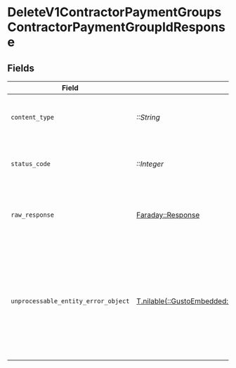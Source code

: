 # DeleteV1ContractorPaymentGroupsContractorPaymentGroupIdResponse


## Fields

| Field                                                                                                                       | Type                                                                                                                        | Required                                                                                                                    | Description                                                                                                                 |
| --------------------------------------------------------------------------------------------------------------------------- | --------------------------------------------------------------------------------------------------------------------------- | --------------------------------------------------------------------------------------------------------------------------- | --------------------------------------------------------------------------------------------------------------------------- |
| `content_type`                                                                                                              | *::String*                                                                                                                  | :heavy_check_mark:                                                                                                          | HTTP response content type for this operation                                                                               |
| `status_code`                                                                                                               | *::Integer*                                                                                                                 | :heavy_check_mark:                                                                                                          | HTTP response status code for this operation                                                                                |
| `raw_response`                                                                                                              | [Faraday::Response](https://www.rubydoc.info/gems/faraday/Faraday/Response)                                                 | :heavy_check_mark:                                                                                                          | Raw HTTP response; suitable for custom response parsing                                                                     |
| `unprocessable_entity_error_object`                                                                                         | [T.nilable(::GustoEmbedded::Shared::UnprocessableEntityErrorObject)](../../models/shared/unprocessableentityerrorobject.md) | :heavy_minus_sign:                                                                                                          | Not Found<br/><br/>The requested contractor payment group does not exist. Make sure the provided UUID is valid.<br/>        |
